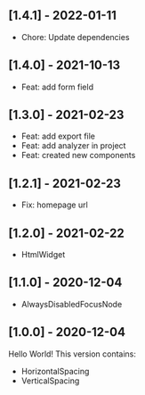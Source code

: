 ## [1.4.1] - 2022-01-11

- Chore: Update dependencies

## [1.4.0] - 2021-10-13

- Feat: add form field

## [1.3.0] - 2021-02-23

- Feat: add export file
- Feat: add analyzer in project
- Feat: created new components

## [1.2.1] - 2021-02-23

- Fix: homepage url

## [1.2.0] - 2021-02-22

- HtmlWidget

## [1.1.0] - 2020-12-04

- AlwaysDisabledFocusNode

## [1.0.0] - 2020-12-04

Hello World! This version contains:

- HorizontalSpacing
- VerticalSpacing
